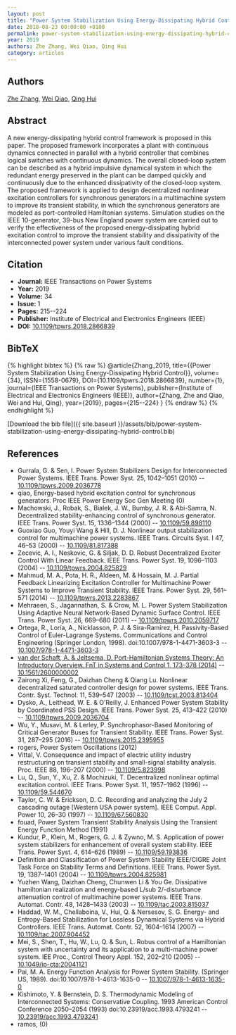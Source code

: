 ```yaml
---
layout: post
title: "Power System Stabilization Using Energy-Dissipating Hybrid Control"
date: 2018-08-23 00:00:00 +0100
permalink: power-system-stabilization-using-energy-dissipating-hybrid-control
year: 2019
authors: Zhe Zhang, Wei Qiao, Qing Hui
category: articles
---
```

 
## Authors
[Zhe Zhang](authors/zhe-zhang), [Wei Qiao](authors/wei-qiao), [Qing Hui](authors/qing-hui)
 
## Abstract
A new energy-dissipating hybrid control framework is proposed in this paper. The proposed framework incorporates a plant with continuous dynamics connected in parallel with a hybrid controller that combines logical switches with continuous dynamics. The overall closed-loop system can be described as a hybrid impulsive dynamical system in which the redundant energy preserved in the plant can be damped quickly and continuously due to the enhanced dissipativity of the closed-loop system. The proposed framework is applied to design decentralized nonlinear excitation controllers for synchronous generators in a multimachine system to improve its transient stability, in which the synchronous generators are modeled as port-controlled Hamiltonian systems. Simulation studies on the IEEE 10-generator, 39-bus New England power system are carried out to verify the effectiveness of the proposed energy-dissipating hybrid excitation control to improve the transient stability and dissipativity of the interconnected power system under various fault conditions.
 
## Citation
- **Journal:** IEEE Transactions on Power Systems
- **Year:** 2019
- **Volume:** 34
- **Issue:** 1
- **Pages:** 215--224
- **Publisher:** Institute of Electrical and Electronics Engineers (IEEE)
- **DOI:** [10.1109/tpwrs.2018.2866839](https://doi.org/10.1109/tpwrs.2018.2866839)
 
## BibTeX
{% highlight bibtex %}
{% raw %}
@article{Zhang_2019,
  title={{Power System Stabilization Using Energy-Dissipating Hybrid Control}},
  volume={34},
  ISSN={1558-0679},
  DOI={10.1109/tpwrs.2018.2866839},
  number={1},
  journal={IEEE Transactions on Power Systems},
  publisher={Institute of Electrical and Electronics Engineers (IEEE)},
  author={Zhang, Zhe and Qiao, Wei and Hui, Qing},
  year={2019},
  pages={215--224}
}
{% endraw %}
{% endhighlight %}
 
[Download the bib file]({{ site.baseurl }}/assets/bib/power-system-stabilization-using-energy-dissipating-hybrid-control.bib)
 
## References
- Gurrala, G. & Sen, I. Power System Stabilizers Design for Interconnected Power Systems. IEEE Trans. Power Syst. 25, 1042–1051 (2010) -- [10.1109/tpwrs.2009.2036778](https://doi.org/10.1109/tpwrs.2009.2036778)
- qiao, Energy-based hybrid excitation control for synchronous generators. Proc IEEE Power Energy Soc Gen Meeting (0)
- Machowski, J., Robak, S., Bialek, J. W., Bumby, J. R. & Abi-Samra, N. Decentralized stability-enhancing control of synchronous generator. IEEE Trans. Power Syst. 15, 1336–1344 (2000) -- [10.1109/59.898110](https://doi.org/10.1109/59.898110)
- Guoxiao Guo, Youyi Wang & Hill, D. J. Nonlinear output stabilization control for multimachine power systems. IEEE Trans. Circuits Syst. I 47, 46–53 (2000) -- [10.1109/81.817388](https://doi.org/10.1109/81.817388)
- Zecevic, A. I., Neskovic, G. & Siljak, D. D. Robust Decentralized Exciter Control With Linear Feedback. IEEE Trans. Power Syst. 19, 1096–1103 (2004) -- [10.1109/tpwrs.2004.825829](https://doi.org/10.1109/tpwrs.2004.825829)
- Mahmud, M. A., Pota, H. R., Aldeen, M. & Hossain, M. J. Partial Feedback Linearizing Excitation Controller for Multimachine Power Systems to Improve Transient Stability. IEEE Trans. Power Syst. 29, 561–571 (2014) -- [10.1109/tpwrs.2013.2283867](https://doi.org/10.1109/tpwrs.2013.2283867)
- Mehraeen, S., Jagannathan, S. & Crow, M. L. Power System Stabilization Using Adaptive Neural Network-Based Dynamic Surface Control. IEEE Trans. Power Syst. 26, 669–680 (2011) -- [10.1109/tpwrs.2010.2059717](https://doi.org/10.1109/tpwrs.2010.2059717)
- Ortega, R., Loría, A., Nicklasson, P. J. & Sira-Ramírez, H. Passivity-Based Control of Euler-Lagrange Systems. Communications and Control Engineering (Springer London, 1998). doi:10.1007/978-1-4471-3603-3 -- [10.1007/978-1-4471-3603-3](https://doi.org/10.1007/978-1-4471-3603-3)
- [van der Schaft, A. & Jeltsema, D. Port-Hamiltonian Systems Theory: An Introductory Overview. FnT in Systems and Control 1, 173–378 (2014)](port-hamiltonian-systems-theory-an-introductory-overview) -- [10.1561/2600000002](https://doi.org/10.1561/2600000002)
- Zairong Xi, Feng, G., Daizhan Cheng & Qiang Lu. Nonlinear decentralized saturated controller design for power systems. IEEE Trans. Contr. Syst. Technol. 11, 539–547 (2003) -- [10.1109/tcst.2003.813404](https://doi.org/10.1109/tcst.2003.813404)
- Dysko, A., Leithead, W. E. & O’Reilly, J. Enhanced Power System Stability by Coordinated PSS Design. IEEE Trans. Power Syst. 25, 413–422 (2010) -- [10.1109/tpwrs.2009.2036704](https://doi.org/10.1109/tpwrs.2009.2036704)
- Wu, Y., Musavi, M. & Lerley, P. Synchrophasor-Based Monitoring of Critical Generator Buses for Transient Stability. IEEE Trans. Power Syst. 31, 287–295 (2016) -- [10.1109/tpwrs.2015.2395955](https://doi.org/10.1109/tpwrs.2015.2395955)
- rogers, Power System Oscillations (2012)
- Vittal, V. Consequence and impact of electric utility industry restructuring on transient stability and small-signal stability analysis. Proc. IEEE 88, 196–207 (2000) -- [10.1109/5.823998](https://doi.org/10.1109/5.823998)
- Lu, Q., Sun, Y., Xu, Z. & Mochizuki, T. Decentralized nonlinear optimal excitation control. IEEE Trans. Power Syst. 11, 1957–1962 (1996) -- [10.1109/59.544670](https://doi.org/10.1109/59.544670)
- Taylor, C. W. & Erickson, D. C. Recording and analyzing the July 2 cascading outage [Western USA power system]. IEEE Comput. Appl. Power 10, 26–30 (1997) -- [10.1109/67.560830](https://doi.org/10.1109/67.560830)
- fouad, Power System Transient Stability Analysis Using the Transient Energy Function Method (1991)
- Kundur, P., Klein, M., Rogers, G. J. & Zywno, M. S. Application of power system stabilizers for enhancement of overall system stability. IEEE Trans. Power Syst. 4, 614–626 (1989) -- [10.1109/59.193836](https://doi.org/10.1109/59.193836)
- Definition and Classification of Power System Stability IEEE/CIGRE Joint Task Force on Stability Terms and Definitions. IEEE Trans. Power Syst. 19, 1387–1401 (2004) -- [10.1109/tpwrs.2004.825981](https://doi.org/10.1109/tpwrs.2004.825981)
- Yuzhen Wang, Daizhan Cheng, Chunwen Li & You Ge. Dissipative hamiltonian realization and energy-based L/sub 2/-disturbance attenuation control of multimachine power systems. IEEE Trans. Automat. Contr. 48, 1428–1433 (2003) -- [10.1109/tac.2003.815037](https://doi.org/10.1109/tac.2003.815037)
- Haddad, W. M., Chellaboina, V., Hui, Q. & Nersesov, S. G. Energy- and Entropy-Based Stabilization for Lossless Dynamical Systems via Hybrid Controllers. IEEE Trans. Automat. Contr. 52, 1604–1614 (2007) -- [10.1109/tac.2007.904452](https://doi.org/10.1109/tac.2007.904452)
- Mei, S., Shen, T., Hu, W., Lu, Q. & Sun, L. Robus                                    control of a Hamiltonian system with uncertainty and its application to a multi-machine power system. IEE Proc., Control Theory Appl. 152, 202–210 (2005) -- [10.1049/ip-cta:20041121](https://doi.org/10.1049/ip-cta:20041121)
- Pai, M. A. Energy Function Analysis for Power System Stability. (Springer US, 1989). doi:10.1007/978-1-4613-1635-0 -- [10.1007/978-1-4613-1635-0](https://doi.org/10.1007/978-1-4613-1635-0)
- Kishimoto, Y. & Bernstein, D. S. Thermodynamic Modeling of Interconnected Systems: Conservative Coupling. 1993 American Control Conference 2050–2054 (1993) doi:10.23919/acc.1993.4793241 -- [10.23919/acc.1993.4793241](https://doi.org/10.23919/acc.1993.4793241)
- ramos, (0)

